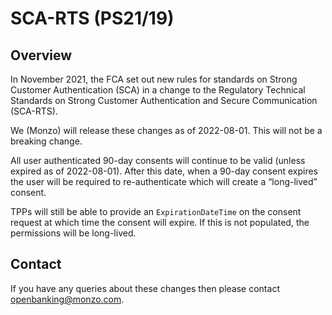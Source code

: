 # SCA-RTS (PS21/19)

## Overview
In November 2021, the FCA set out new rules for standards on Strong Customer Authentication (SCA) in a change to the Regulatory Technical Standards on Strong Customer Authentication and Secure Communication (SCA-RTS).

We (Monzo) will release these changes as of 2022-08-01. This will not be a breaking change.

All user authenticated 90-day consents will continue to be valid (unless expired as of 2022-08-01). After this date, when a 90-day consent expires the user will be required to re-authenticate which will create a “long-lived” consent.

TPPs will still be able to provide an `ExpirationDateTime` on the consent request at which time the consent will expire. If this is not populated, the permissions will be long-lived.

## Contact

If you have any queries about these changes then please contact [openbanking@monzo.com](mailto:openbanking@monzo.com).

